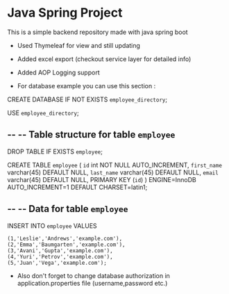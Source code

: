 
# Java Spring Project

This is a simple backend repository made with java spring boot 

* Used Thymeleaf for view and still updating
  
* Added excel export (checkout service layer for detailed info)

* Added AOP Logging support

* For database example you can use this section : 

CREATE DATABASE  IF NOT EXISTS `employee_directory`;

USE `employee_directory`;

--
-- Table structure for table `employee`
--

DROP TABLE IF EXISTS `employee`;

CREATE TABLE `employee` (
  `id` int NOT NULL AUTO_INCREMENT,
  `first_name` varchar(45) DEFAULT NULL,
  `last_name` varchar(45) DEFAULT NULL,
  `email` varchar(45) DEFAULT NULL,
  PRIMARY KEY (`id`)
) ENGINE=InnoDB AUTO_INCREMENT=1 DEFAULT CHARSET=latin1;

--
-- Data for table `employee`
--


INSERT INTO `employee` VALUES 

	(1,'Leslie','Andrews','example.com'),
	(2,'Emma','Baumgarten','example.com'),
	(3,'Avani','Gupta','example.com'),
	(4,'Yuri','Petrov','example.com'),
	(5,'Juan','Vega','example.com');


* Also don't forget to change database authorization in application.properties file (username,password etc.)




